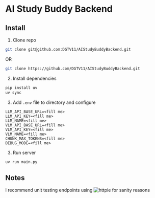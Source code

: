 # AI Study Buddy Backend

## Install

1. Clone repo
```bash
git clone git@github.com:DGTV11/AIStudyBuddyBackend.git
```

OR 

```bash
git clone https://github.com/DGTV11/AIStudyBuddyBackend.git
```

2. Install dependencies
```bash
pip install uv
uv sync
```

3. Add `.env` file to directory and configure
```env
LLM_API_BASE_URL=<fill me>
LLM_API_KEY=<fill me>
LLM_NAME=<fill me>
VLM_API_BASE_URL=<fill me>
VLM_API_KEY=<fill me>
VLM_NAME=<fill me>
CHUNK_MAX_TOKENS=<fill me>
DEBUG_MODE=<fill me>
```

3. Run server
```bash
uv run main.py
```

## Notes

I recommend unit testing endpoints using ![httpie](https://httpie.io/) for sanity reasons
